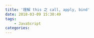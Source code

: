 ```yaml
---
title: '理解 this 之 call, apply, bind'
date: 2018-03-09 15:30:49
tags:
    - JavaScript
categories:
---
```

